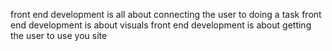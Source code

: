front end development is all about connecting the user to doing a task
front end development is about visuals
front end development is about getting the user to use you site
